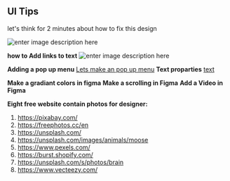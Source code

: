 ## UI Tips 

let's think for 2 minutes about how to fix this design

![enter image description here](https://i.ibb.co/qx4b8mY/Screenshot-2023-03-26-020007.png)


**how to Add links to text** 
![enter image description here](https://help.figma.com/hc/article_attachments/360067070693/Click_Create_link_icon.png)

**Adding a pop up menu** 
[Lets make an pop up menu](https://www.figma.com/file/COH6OsXd8WQI0mqjYxke00/Sign-in?node-id=0-1&t=8ved4sco5jRoAE1L-0) 
**Text proparties**
 [text](https://help.figma.com/hc/en-us/articles/360039956634-Explore-text-properties)


**Make a gradiant colors in figma** 
**Make a scrolling in Figma** 
**Add a Video in Figma** 


**Eight free website contain photos for designer:** 

 1. https://pixabay.com/
 2. https://freephotos.cc/en
 3. https://unsplash.com/
 4. https://unsplash.com/images/animals/moose
 5. https://www.pexels.com/
 6. https://burst.shopify.com/
 7. https://unsplash.com/s/photos/brain
 8. https://www.vecteezy.com/
